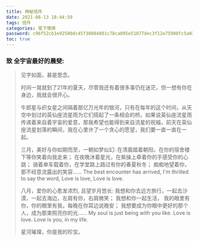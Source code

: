 ```yaml
---
title: 神秘信件
date: 2021-08-13 18:44:59
tags: 信件 
categories: 笔下情愫
password: c96f52cb1e92500dc45f30004801c78ca095e51077dec3f12e75908fc5a035d3
toc: true 
---
```

<!--more-->

### 致 全宇宙最好的晨斐: 
>  见字如面，甚是思念。
> 
> 时间一晃就到了21年的夏天，尽管我还有着很多事仍在迷茫，但一想有你在身边，我就会很开心。
> 
> 牛郎星与织女星之间隔着那亿万光年的银河，只有在每年的这个时间，从天空中划过的英仙座流星雨为它们搭起了一条相会的桥。如果说英仙座流星雨传递着来自着宇宙的爱意，那我希望也能得到来自流星的祝福，前天在英仙座流星划落的瞬间，我在心里许了一个贪心的愿望，我们要一直一直在一起。
> 
> 三月，美好与你如期而至，一朝如梦似幻: 
		在清晨踏着朝阳，在你的宿舍楼下等你笑着向我走来；
		在夜晚沐着星光，在紫操上牵着你的手感受你的心跳； 
		骑着单车载着你，在学堂路上路过有你的春夏秋冬； 
		痴痴地望着你， 那不经意流露出的笑容...... 
		The best encounter has arrived,
		I'm thrilled to say the word,
		Love is love,
		Love is love. 
> 
> 八月，爱你的心愈发浓烈, 且望岁月悠长: 
		我想和你去远方旅行，一起去沙漠，一起去海边，左肩有你，右肩微笑；
		我想和你一起生活， 我的眼里有你，你的眼里有我，每晚在你耳边说晚安；
		我想要成为你眼中更好的那个人，成为那束照亮你的光...... 
		My soul is just being with you like. 
		Love is love. 
		Love is you, in my life. 
>  
> 星河璀璨，你是我的珍宝。